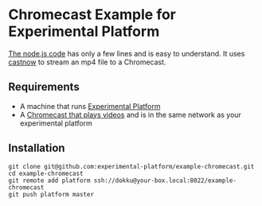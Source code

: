 # Chromecast Example for Experimental Platform

[The node.js code](https://github.com/experimental-platform/example-chromecast/blob/master/index.js) has only a few lines and is easy to understand. It uses [castnow](https://github.com/xat/castnow) to stream an mp4 file to a Chromecast.

## Requirements

* A machine that runs [Experimental Platform](https://github.com/experimental-platform/platform-configure-script)
* A [Chromecast that plays videos](http://www.google.com/chromecast/tv/) and is in the same network as your experimental platform

## Installation

    git clone git@github.com:experimental-platform/example-chromecast.git
    cd example-chromecast
    git remote add platform ssh://dokku@your-box.local:8022/example-chromecast
    git push platform master